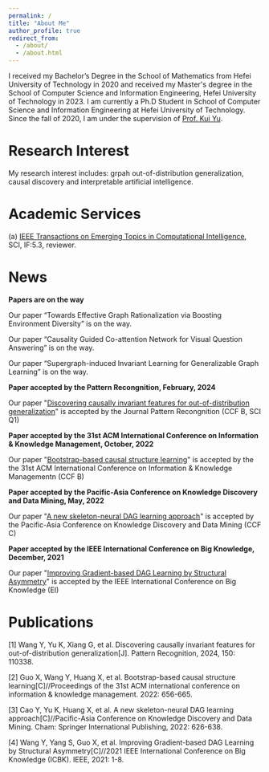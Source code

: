 ```yaml
---
permalink: /
title: "About Me"
author_profile: true
redirect_from: 
  - /about/
  - /about.html
---
```


I received my Bachelor’s Degree in the School of Mathematics from Hefei University of Technology in 2020 and received my Master's degree in the School of Computer Science and Information Engineering, Hefei University of Technology in 2023. I am currently a Ph.D Student in School of Computer Science and Information Engineering at Hefei University of Technology. Since the fall of 2020, I am under the supervision of [Prof. Kui Yu](https://sites.google.com/site/yukuiwebsite/).

**Research Interest**
======
My research interest includes: grpah out-of-distribution generalization, causal discovery and interpretable artificial intelligence.

**Academic Services**
======
(a) [IEEE Transactions on Emerging Topics in Computational Intelligence](https://cis.ieee.org/publications/t-emerging-topics-in-ci), SCI, IF:5.3, reviewer.

**News**
======
**Papers are on the way**

Our paper “Towards Effective Graph Rationalization via Boosting Environment Diversity” is on the way.

Our paper “Causality Guided Co-attention Network for Visual Question Answering” is on the way.

Our paper “Supergraph-induced Invariant Learning for Generalizable Graph Learning” is on the way.

**Paper accepted by the Pattern Recongnition, February, 2024**

Our paper "[Discovering causally invariant features for out-of-distribution generalization](https://www.sciencedirect.com/science/article/pii/S003132032400089X)" is accepted by the Journal Pattern Recongnition (CCF B, SCI Q1)

**Paper accepted by the 31st ACM International Conference on Information & Knowledge Management, October, 2022**

Our paper "[Bootstrap-based causal structure learning](https://dl.acm.org/doi/abs/10.1145/3511808.3557249)" is accepted by the the 31st ACM International Conference on Information & Knowledge Managementn (CCF B)

**Paper accepted by the Pacific-Asia Conference on Knowledge Discovery and Data Mining, May, 2022**

Our paper "[A new skeleton-neural DAG learning approach](https://link.springer.com/chapter/10.1007/978-3-031-05933-9_49)" is accepted by the Pacific-Asia Conference on Knowledge Discovery and Data Mining (CCF C)

**Paper accepted by the IEEE International Conference on Big Knowledge, December, 2021**

Our paper "[Improving Gradient-based DAG Learning by Structural Asymmetry](https://ieeexplore.ieee.org/abstract/document/9667749)" is accepted by the IEEE International Conference on Big Knowledge (EI)

**Publications**
======
[1] Wang Y, Yu K, Xiang G, et al. Discovering causally invariant features for out-of-distribution generalization[J]. Pattern Recognition, 2024, 150: 110338.

[2] Guo X, Wang Y, Huang X, et al. Bootstrap-based causal structure learning[C]//Proceedings of the 31st ACM international conference on information & knowledge management. 2022: 656-665.

[3] Cao Y, Yu K, Huang X, et al. A new skeleton-neural DAG learning approach[C]//Pacific-Asia Conference on Knowledge Discovery and Data Mining. Cham: Springer International Publishing, 2022: 626-638.

[4] Wang Y, Yang S, Guo X, et al. Improving Gradient-based DAG Learning by Structural Asymmetry[C]//2021 IEEE International Conference on Big Knowledge (ICBK). IEEE, 2021: 1-8.
